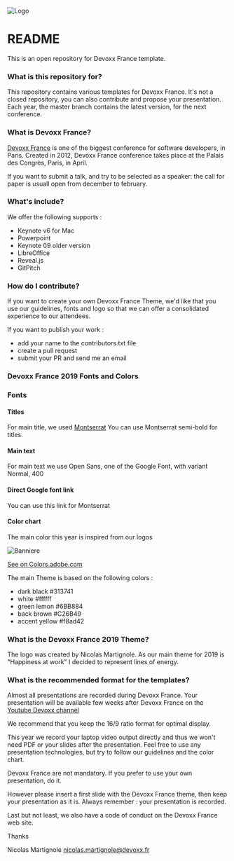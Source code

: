 ![Logo](https://dvxfrance.cdn.prismic.io/dvxfrance/2ef0eb5da10bd97bf400ddc2100f75efbf7e2095_banniere_devoxx_fr_carre_2019_400.png)

# README #

This is an open repository for Devoxx France template.

### What is this repository for? ###

This repository contains various templates for Devoxx France. It's not a closed repository, you can also contribute and propose your presentation.
Each year, the master branch contains the latest version, for the next conference.

### What is Devoxx France?

[Devoxx France](https://www.devoxx.fr) is one of the biggest conference for software developers, in Paris.
Created in 2012, Devoxx France conference takes place at the Palais des Congrès, Paris, in April.

If you want to submit a talk, and try to be selected as a speaker: the call for paper is usuall open from december to february.

### What's include? ####

We offer the following supports : 
- Keynote v6 for Mac
- Powerpoint 
- Keynote 09 older version
- LibreOffice
- Reveal.js
- GitPitch

### How do I contribute? ###

If you want to create your own Devoxx France Theme, we'd like that you use our guidelines, fonts and logo so that we can offer a consolidated experience to our attendees.

If you want to publish your work : 

  - add your name to the contributors.txt file
  - create a pull request 
  - submit your PR and send me an email

### Devoxx France 2019 Fonts and Colors

### Fonts

#### Titles

For main title, we used [Montserrat](https://www.google.com/fonts/specimen/Montserrat) 
You can use Montserrat semi-bold for titles.

#### Main text

For main text we use Open Sans, one of the Google Font, with variant Normal, 400

#### Direct Google font link

You can use this link for Montserrat

<link href='https://fonts.googleapis.com/css?family=Montserrat:400,700|Open+Sans' rel='stylesheet' type='text/css'>

#### Color chart

The main color this year is inspired from our logos

![Banniere](https://dvxfrance.cdn.prismic.io/dvxfrance/bbdef0312eff3126eb5eb84d4676a9349cd7dc37_banniere_devoxx_france_horizontale_600_2019.png)

[See on Colors.adobe.com](https://color.adobe.com/fr/cloud/aHRhttps://color.adobe.com/fr/Mon-th%C3%A8me-Color-color-theme-12221805/?)

The main Theme is based on the following colors :

  - dark black #313741
  - white #ffffff
  - green lemon #6BB884
  - back brown #C26B49
  - accent yellow #f8ad42 

### What is the Devoxx France 2019 Theme?  

The logo was created by Nicolas Martignole. As our main theme for 2019 is "Happiness at work" I decided to represent lines of energy.

### What is the recommended format for the templates? 

Almost all presentations are recorded during Devoxx France. Your presentation will be available few weeks after Devoxx France on the [Youtube Devoxx channel](https://www.youtube.com/channel/UCsVPQfo5RZErDL41LoWvk0A) 

We recommend that you keep the 16/9 ratio format for optimal display.

This year we record your laptop video output directly and thus we won't need PDF or your slides after the presentation. Feel free to use any presentation technologies, but try to follow our guidelines and the color chart.

Devoxx France are not mandatory. If you prefer to use your own presentation, do it.

However please insert a first slide with the Devoxx France theme, then keep your presentation as it is. Always remember : your presentation is recorded. 

Last but not least, we also have a code of conduct on the Devoxx France web site.

Thanks

Nicolas Martignole
nicolas.martignole@devoxx.fr


